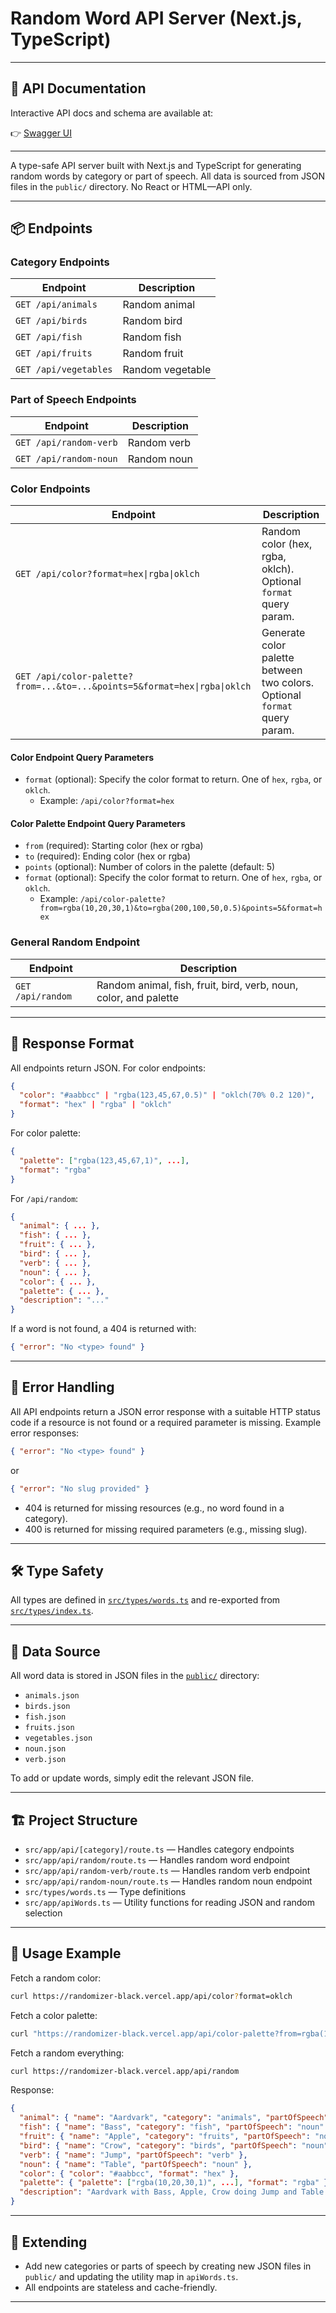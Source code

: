 # Random Word API Server (Next.js, TypeScript)

---

## 📖 API Documentation

Interactive API docs and schema are available at:

👉 [Swagger UI](/api-doc)

---

A type-safe API server built with Next.js and TypeScript for generating random words by category or part of speech. All data is sourced from JSON files in the `public/` directory. No React or HTML—API only.

---

## 📦 Endpoints

### Category Endpoints

| Endpoint              | Description      |
| --------------------- | ---------------- |
| `GET /api/animals`    | Random animal    |
| `GET /api/birds`      | Random bird      |
| `GET /api/fish`       | Random fish      |
| `GET /api/fruits`     | Random fruit     |
| `GET /api/vegetables` | Random vegetable |

### Part of Speech Endpoints

| Endpoint               | Description |
| ---------------------- | ----------- |
| `GET /api/random-verb` | Random verb |
| `GET /api/random-noun` | Random noun |

### Color Endpoints

| Endpoint                                                                  | Description                                                               |
| ------------------------------------------------------------------------- | ------------------------------------------------------------------------- |
| `GET /api/color?format=hex\|rgba\|oklch`                                  | Random color (hex, rgba, oklch). Optional `format` query param.           |
| `GET /api/color-palette?from=...&to=...&points=5&format=hex\|rgba\|oklch` | Generate color palette between two colors. Optional `format` query param. |

#### Color Endpoint Query Parameters

- `format` (optional): Specify the color format to return. One of `hex`, `rgba`, or `oklch`.
  - Example: `/api/color?format=hex`

#### Color Palette Endpoint Query Parameters

- `from` (required): Starting color (hex or rgba)
- `to` (required): Ending color (hex or rgba)
- `points` (optional): Number of colors in the palette (default: 5)
- `format` (optional): Specify the color format to return. One of `hex`, `rgba`, or `oklch`.
  - Example: `/api/color-palette?from=rgba(10,20,30,1)&to=rgba(200,100,50,0.5)&points=5&format=hex`

### General Random Endpoint

| Endpoint          | Description                                                      |
| ----------------- | ---------------------------------------------------------------- |
| `GET /api/random` | Random animal, fish, fruit, bird, verb, noun, color, and palette |

---

## 📝 Response Format

All endpoints return JSON. For color endpoints:

```json
{
  "color": "#aabbcc" | "rgba(123,45,67,0.5)" | "oklch(70% 0.2 120)",
  "format": "hex" | "rgba" | "oklch"
}
```

For color palette:

```json
{
  "palette": ["rgba(123,45,67,1)", ...],
  "format": "rgba"
}
```

For `/api/random`:

```json
{
  "animal": { ... },
  "fish": { ... },
  "fruit": { ... },
  "bird": { ... },
  "verb": { ... },
  "noun": { ... },
  "color": { ... },
  "palette": { ... },
  "description": "..."
}
```

If a word is not found, a 404 is returned with:

```json
{ "error": "No <type> found" }
```

---

## 🚨 Error Handling

All API endpoints return a JSON error response with a suitable HTTP status code if a resource is not found or a required parameter is missing. Example error responses:

```json
{ "error": "No <type> found" }
```

or

```json
{ "error": "No slug provided" }
```

- 404 is returned for missing resources (e.g., no word found in a category).
- 400 is returned for missing required parameters (e.g., missing slug).

---

## 🛠️ Type Safety

All types are defined in [`src/types/words.ts`](src/types/words.ts) and re-exported from [`src/types/index.ts`](src/types/index.ts).

---

## 📂 Data Source

All word data is stored in JSON files in the [`public/`](public/) directory:

- `animals.json`
- `birds.json`
- `fish.json`
- `fruits.json`
- `vegetables.json`
- `noun.json`
- `verb.json`

To add or update words, simply edit the relevant JSON file.

---

## 🏗️ Project Structure

- `src/app/api/[category]/route.ts` — Handles category endpoints
- `src/app/api/random/route.ts` — Handles random word endpoint
- `src/app/api/random-verb/route.ts` — Handles random verb endpoint
- `src/app/api/random-noun/route.ts` — Handles random noun endpoint
- `src/types/words.ts` — Type definitions
- `src/app/apiWords.ts` — Utility functions for reading JSON and random selection

---

## 🚀 Usage Example

Fetch a random color:

```bash
curl https://randomizer-black.vercel.app/api/color?format=oklch
```

Fetch a color palette:

```bash
curl "https://randomizer-black.vercel.app/api/color-palette?from=rgba(10,20,30,1)&to=rgba(200,100,50,0.5)&points=5&format=hex"
```

Fetch a random everything:

```bash
curl https://randomizer-black.vercel.app/api/random
```

Response:

```json
{
  "animal": { "name": "Aardvark", "category": "animals", "partOfSpeech": "noun" },
  "fish": { "name": "Bass", "category": "fish", "partOfSpeech": "noun" },
  "fruit": { "name": "Apple", "category": "fruits", "partOfSpeech": "noun" },
  "bird": { "name": "Crow", "category": "birds", "partOfSpeech": "noun" },
  "verb": { "name": "Jump", "partOfSpeech": "verb" },
  "noun": { "name": "Table", "partOfSpeech": "noun" },
  "color": { "color": "#aabbcc", "format": "hex" },
  "palette": { "palette": ["rgba(10,20,30,1)", ...], "format": "rgba" },
  "description": "Aardvark with Bass, Apple, Crow doing Jump and Table in color #aabbcc with palette rgba(10,20,30,1), ..."
}
```

---

## 🧩 Extending

- Add new categories or parts of speech by creating new JSON files in `public/` and updating the utility map in `apiWords.ts`.
- All endpoints are stateless and cache-friendly.

---
